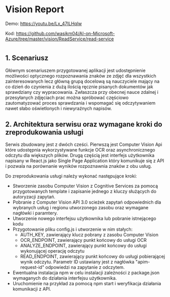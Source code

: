 # Vision Report

Demo: https://youtu.be/Lx_47ILHqlw

Kod: https://github.com/wasikm04/AI-on-Microsoft-Azure/tree/master/vision/ReadService/read-service
#

## 1. Scenariusz
Głównym scenariuszem przygotowanej aplikacji jest udostępnienie możliwości optycznego rozpoznawania znaków ze zdjęć dla wszystkich zainteresowanych lecz główną grupą docelową są nauczyciele mający na co dzień do czynienia z dużą ilością ręcznie pisanych dokumentów jak sprawdziany czy wypracowania. Zwłaszcza przy obecnej nauce zdalnej i przesyłanych zdjęciach prac można spróbować częściowo zautomatyzować proces sprawdzania i wspomagać się odczytywaniem nawet słabo oświetlonych i niewyraźnych napisów.

## 2. Architektura serwisu oraz wymagane kroki do zreprodukowania usługi
Serwis zbudowany jest z dwóch cześci. Pierwszą jest Computer Vision Api które udostępnia wykorzystywane funkcje OCR oraz asynchronicznego odczytu dla większych plików. Drugą częścią jest interfejs użytkownika napisany w React.js jako Single Page Application który komunikuje się z API i pozwala na porównanie wyników rozpoznawnia znaków z obu usług.

Do zreprodukowania usługi należy wykonać następujące kroki:

- Stworzenie zasobu Computer Vision z Cognitive Services za pomocą przygotowanych template i zapisanie jednego z kluczy służących do autoryzacji zapytań. 
- Pobranie z Computer Vision API 3.0 scieżek zapytań odpowiednich dla wybranych usług i regionu utworzonego zasobu oraz wymagane nagłówki i paramtery.
- Utworzenie nowego interfejsu użytkownika lub pobranie istnejącego kodu
- Przygotowanie pliku config.js i utworzenie w nim stałych:
    - AUTH_KEY, zawierający klucz pobrany z zasobu Computer Vision
    - OCR_ENDPOINT, zawierający punkt końcowy do usługi OCR
    - ANALYZE_ENDPOINT, zawierający punkt końcowy do usługi wykonującej operację odczytu
    - READ_ENDPOINT, zawierający punkt końcowy do usługi pobierającej wynik odczytu. Parametr ID ustawiany jest z nagłówka "apim-request-id" odpowiedzi na zapytanie z odczytem.
- Ewentualna instalacja npm w celu instalacji zależności z package.json wymaganych do działania interfejsu użytkownika.
- Uruchomienie na przykład za pomocą npm start i weryfikacja działania komunikacji z API.

 